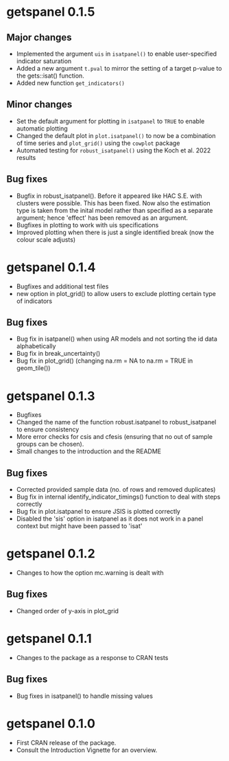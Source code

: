 # getspanel 0.1.5

## Major changes

- Implemented the argument `uis` in `isatpanel()` to enable user-specified indicator saturation
- Added a new argument `t.pval` to mirror the setting of a target p-value to the gets::isat() function.
- Added new function `get_indicators()`

## Minor changes

-   Set the default argument for plotting in `isatpanel` to `TRUE` to enable automatic plotting
-   Changed the default plot in `plot.isatpanel()` to now be a combination of time series and `plot_grid()` using the `cowplot` package
-   Automated testing for `robust_isatpanel()` using the Koch et al. 2022 results

## Bug fixes

-   Bugfix in robust_isatpanel(). Before it appeared like HAC S.E. with clusters were possible. This has been fixed. Now also the estimation type is taken from the inital model rather than specified as a separate argument; hence 'effect' has been removed as an argument.  
-   Bugfixes in plotting to work with uis specifications
-   Improved plotting when there is just a single identified break (now the colour scale adjusts)

# getspanel 0.1.4

-   Bugfixes and additional test files
-   new option in plot_grid() to allow users to exclude plotting certain type of indicators

## Bug fixes

-   Bug fix in isatpanel() when using AR models and not sorting the id data alphabetically
-   Bug fix in break_uncertainty()
-   Bug fix in plot_grid() (changing na.rm = NA to na.rm = TRUE in geom_tile())

# getspanel 0.1.3

-   Bugfixes
-   Changed the name of the function robust.isatpanel to robust_isatpanel to ensure consistency
-   More error checks for csis and cfesis (ensuring that no out of sample groups can be chosen).
-   Small changes to the introduction and the README

## Bug fixes

-   Corrected provided sample data (no. of rows and removed duplicates)
-   Bug fix in internal identify_indicator_timings() function to deal with steps correctly
-   Bug fix in plot.isatpanel to ensure JSIS is plotted correctly
-   Disabled the 'sis' option in isatpanel as it does not work in a panel context but might have been passed to 'isat'

# getspanel 0.1.2

-   Changes to how the option mc.warning is dealt with

## Bug fixes

-   Changed order of y-axis in plot_grid

# getspanel 0.1.1

-   Changes to the package as a response to CRAN tests

## Bug fixes

-   Bug fixes in isatpanel() to handle missing values

# getspanel 0.1.0

-   First CRAN release of the package.
-   Consult the Introduction Vignette for an overview.
